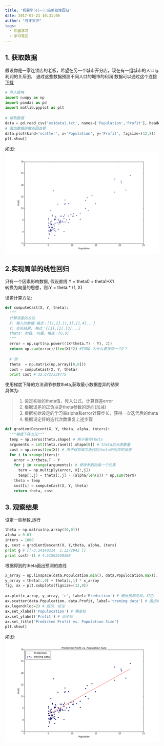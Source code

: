 ```yaml
---
title: '机器学习(一):简单线性回归'
date: 2017-02-21 10:31:06
author: "月牙天冲"
tags:
  - 机器学习
  - 学习笔记
---
```


## 1. 获取数据
假设你是一家连锁店的老板，希望在另一个城市开分店，现在有一组城市的人口与利润的关系图，
通过这些数据预测不同人口的城市的利润
数据可以通过这个连接[下载](ex1data1.txt)


```python
# 导入模块
import numpy as np
import pandas as pd
import matlib.pyplot as plt

# 读取数据
data = pd.read_csv('ex1data1.txt', names=['Population','Profit'], header=None) #设置列名
# 画出数据的散点图查看
data.plot(kind='scatter', x='Population', y='Profit', figsize=(12,8))
plt.show()
```

如图:  
![example1](机器学习-一-简单线性回归/figure1.png)

## 2.实现简单的线性回归
只有一个因素影响数据, 假设直线 Y = theta0 + theta1*X1  
转换为向量的思想，则:Y = theta * (1, X)  


误差计算方法:
```Python
def computeCast(X, Y, theta):
  """
  计算误差的方法
  X: 输入的数据,格式：[[1,2],[1,3],[1,4]...]
  Y: 实际结果, 格式：[[1],[2],[3]...]
  theta: 参数, 向量，格式：[0,0]
  """
  error = np.sqrt(np.power(((X*theta.T) - Y), 2))
  return np.sum(error)/(len(X)*2) #TODO 为什么要多除一个2？

  # 例
  theta  = np.matrix(np.array([0,0]))
  cost = computeCast(X, Y, theta)
  print cost # 32.0727338775

```

使用梯度下降的方法调节参数theta,获取最小数据差异的结果  
具体为:  
> 1. 设定初始的theta值，传入公式，计算误差error
> 2. 根据误差的正负决定theta参数的走向(加减)
> 3. 根据初始设定的学习率alpha和error计算步长，获得一次迭代后的theta
> 4. 根据设定好的迭代次数重复上述步骤

```python
def gradientDescent(X, Y, theta, alpha, inters):
  """梯度下降方法"""
  temp = np.zeros(theta.shape) # 用于缓存theta
  arguments = int(theta.ravel().shape[0]) # theta的元素数量
  cost = np.zeros(len(X)) # 用于保存每次迭代后theta所对应的误差
  for i in xrange(iters):
    error = X*theta.T - Y
    for j in xrange(arguments): # 修改参数的每一个元素
      term = np.multiply(error, X[:,j])
      temp[:,j] = theta[:,j] - (alpha/len(x)) * np.sum(term)
    theta = temp
    cost[i] = computeCast(X, Y, theta)
    return theta, cost
```
## 3. 观察结果
设定一些参数,运行
```Python
theta = np.matrix(np.array([0,0]))
alpha = 0.01
inters = 1000
g, cost = gradientDescent(X, Y,theta, alpha, iters)
print g # [[-3.24140214  1.1272942 ]]
print cost[-1] # 4.51595550308
```

根据得到的theta画出预测的直线
```python
x_array = np.linspace(data.Populcation.min(), data.Populocation.max(), 1000)
y_array = theta[:,0] + theta[:,1] * x_array
fig, ax = plt.subplots(figsize=(12,8))

ax.plot(x_array, y_array, 'r', label='Prediction') # 画出预测曲线，红色
ax.scatter(data.Populcation, data.Profit, label='traning data') # 画出训练数据
ax.legend(loc=2) # 提示，标注
ax.set_xlabel('Populocation') # 横坐标
ax.set_ylabel('Profit') # 纵坐标
ax.set_title('Predicted Profit vs. Population Size')
plt.show()
```
如图:  
![example1](机器学习-一-简单线性回归/figure2.png)
